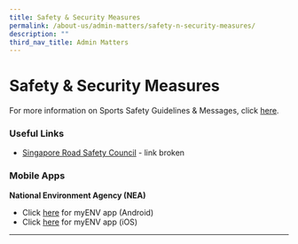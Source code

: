 ```yaml
---
title: Safety & Security Measures
permalink: /about-us/admin-matters/safety-n-security-measures/
description: ""
third_nav_title: Admin Matters
---
```




# **Safety & Security Measures**

For more information on Sports Safety Guidelines & Messages, click [here](/files/sports%20safety%20guidelines.pdf).

### Useful Links

* [Singapore Road Safety Council](http://srsc.org.sg/videos/2013-2/) - link broken

### Mobile Apps

**National Environment Agency (NEA)**  

*   Click [here](https://play.google.com/store/apps/details?id=sg.gov.nea&hl=en) for myENV app (Android)
*   Click [here](https://itunes.apple.com/sg/app/myenv/id444435182?mt=8) for myENV app (iOS)



****